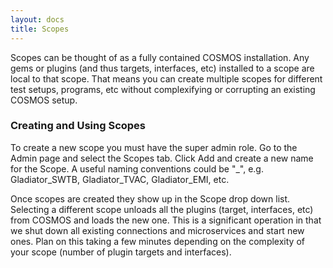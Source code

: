 ```yaml
---
layout: docs
title: Scopes
---
```


Scopes can be thought of as a fully contained COSMOS installation. Any gems or plugins (and thus targets, interfaces, etc) installed to a scope are local to that scope. That means you can create multiple scopes for different test setups, programs, etc without complexifying or corrupting an existing COSMOS setup.

### Creating and Using Scopes

To create a new scope you must have the super admin role. Go to the Admin page and select the Scopes tab. Click Add and create a new name for the Scope. A useful naming conventions could be "<Program Name>\_<Usage>", e.g. Gladiator_SWTB, Gladiator_TVAC, Gladiator_EMI, etc.

Once scopes are created they show up in the Scope drop down list. Selecting a different scope unloads all the plugins (target, interfaces, etc) from COSMOS and loads the new one. This is a significant operation in that we shut down all existing connections and microservices and start new ones. Plan on this taking a few minutes depending on the complexity of your scope (number of plugin targets and interfaces).

